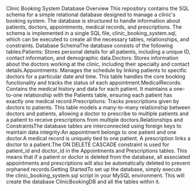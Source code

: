 Clinic Booking System Database
Overview
This repository contains the SQL schema for a simple relational database designed to manage a clinic's booking system. The database is structured to handle information about patients, doctors, appointments, medical records, and prescriptions.
The schema is implemented in a single SQL file, clinic_booking_system.sql, which can be executed to create all the necessary tables, relationships, and constraints.
Database SchemaThe database consists of the following tables:Patients: Stores personal details for all patients, including a unique ID, contact information, and demographic data.Doctors: Stores information about the doctors working at the clinic, including their specialty and contact details.Appointments: Manages the schedule by linking patients to specific doctors for a particular date and time. This table handles the core booking functionality and tracks the status of each appointment.MedicalRecords: Contains the medical history and data for each patient.
It maintains a one-to-one relationship with the Patients table, ensuring each patient has exactly one medical record.Prescriptions: Tracks prescriptions given by doctors to patients. 
This table models a many-to-many relationship between doctors and patients, allowing a doctor to prescribe to multiple patients and a patient to receive prescriptions from multiple doctors.Relationships and ConstraintsThe database tables are interconnected using foreign keys to maintain data integrity:An appointment belongs to one patient and one doctor.A medical record is uniquely tied to one patient.
A prescription links a doctor to a patient.The ON DELETE CASCADE constraint is used for patient_id and doctor_id in the Appointments and Prescriptions tables.
This means that if a patient or doctor is deleted from the database, all associated appointments and prescriptions will also be automatically deleted to prevent orphaned records.Getting StartedTo set up the database, simply execute the clinic_booking_system.sql script in your MySQL environment.
This will create the database ClinicBookingDB and all the tables within it.
